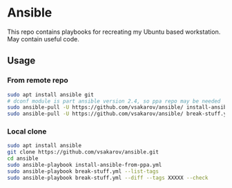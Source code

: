 # Ansible

This repo contains playbooks for recreating my Ubuntu based workstation. May contain useful code.

## Usage


### From remote repo
```bash
sudo apt install ansible git
# dconf module is part ansible version 2.4, so ppa repo may be needed
sudo ansible-pull -U https://github.com/vsakarov/ansible/ install-ansible-from-ppa.yml
sudo ansible-pull -U https://github.com/vsakarov/ansible/ break-stuff.yml --tags XXXXX --check
```

### Local clone
```bash
sudo apt install ansible
git clone https://github.com/vsakarov/ansible.git
cd ansible
sudo ansible-playbook install-ansible-from-ppa.yml
sudo ansible-playbook break-stuff.yml --list-tags
sudo ansible-playbook break-stuff.yml --diff --tags XXXXX --check
```
